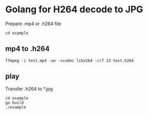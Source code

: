 # Golang for H264 decode to JPG

Prepare .mp4 or .h264 file

```
cd example
```

## mp4 to .h264

```
ffmpeg -i test.mp4 -an -vcodec libx264 -crf 23 test.h264
```

## play

Transfer .h264 to *.jpg

```
cd example
go build
./example
```


